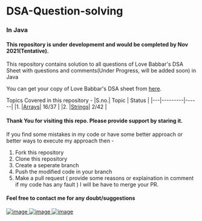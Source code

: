 # DSA-Question-solving
### In Java
#### This repository is under developmemt and would be completed by Nov 2021(Tentative).
This repository contains solution to all questions of Love Babbar's DSA Sheet with questions and comments(Under Progress, will be added soon) in Java

You can get your copy of Love Babbar's DSA sheet from [here](https://docs.google.com/spreadsheets/d/1vpCqP2xyKXSRLttR3TFha06efWvgoZbs/edit?usp=sharing&ouid=108314621493978613504&rtpof=true&sd=true).

Topics Covered in this repository - 
|S.no.| Topic | Status |
|---|---------|------|
|1. |[Arrays](https://github.com/luvksahu/DSA-450-In-Java/tree/main/Array)| 16/37 |
|2. |[Strings](https://github.com/luvksahu/DSA-450-In-Java/tree/main/String)| 2/42 |



#### Thank You for visiting this repo. Please provide support by staring it.
If you find some mistakes in my code or have some better approach or better ways to execute my approach then -
1. Fork this repository
2. Clone this repository 
3. Create a seperate branch
4. Push the modified code in your branch 
5. Make a pull request ( provide some reasons or explaination in comment if my code has any fault ) I will be have to merge your PR.
#### Feel free to contact me for any doubt/suggestions
[![image](https://user-images.githubusercontent.com/74068552/128004471-32cc18b7-4ce6-4faa-9536-410607433b08.png)
](lksahuji365@gmail.com)   [![image](https://user-images.githubusercontent.com/74068552/128004564-e85e171a-0869-4c1f-9451-eb49254e8ea9.png)
](https://www.linkedin.com/in/luv-sahu-182356200/)     [![image](https://user-images.githubusercontent.com/74068552/128004703-5babc26d-679a-43a0-8d6b-9e4146d8f65a.png)
](https://twitter.com/luv_k_sahu)

